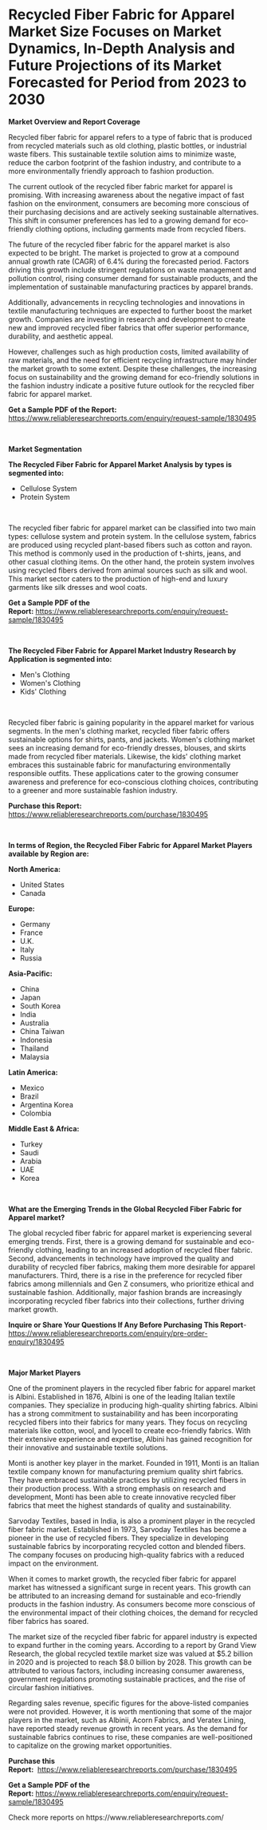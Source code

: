 <p><h1>Recycled Fiber Fabric for Apparel Market Size Focuses on Market Dynamics, In-Depth Analysis and Future Projections of its Market Forecasted for Period from 2023 to 2030</h1></p><p><strong>Market Overview and Report Coverage</strong></p>
<p><p>Recycled fiber fabric for apparel refers to a type of fabric that is produced from recycled materials such as old clothing, plastic bottles, or industrial waste fibers. This sustainable textile solution aims to minimize waste, reduce the carbon footprint of the fashion industry, and contribute to a more environmentally friendly approach to fashion production.</p><p>The current outlook of the recycled fiber fabric market for apparel is promising. With increasing awareness about the negative impact of fast fashion on the environment, consumers are becoming more conscious of their purchasing decisions and are actively seeking sustainable alternatives. This shift in consumer preferences has led to a growing demand for eco-friendly clothing options, including garments made from recycled fibers.</p><p>The future of the recycled fiber fabric for the apparel market is also expected to be bright. The market is projected to grow at a compound annual growth rate (CAGR) of 6.4% during the forecasted period. Factors driving this growth include stringent regulations on waste management and pollution control, rising consumer demand for sustainable products, and the implementation of sustainable manufacturing practices by apparel brands.</p><p>Additionally, advancements in recycling technologies and innovations in textile manufacturing techniques are expected to further boost the market growth. Companies are investing in research and development to create new and improved recycled fiber fabrics that offer superior performance, durability, and aesthetic appeal.</p><p>However, challenges such as high production costs, limited availability of raw materials, and the need for efficient recycling infrastructure may hinder the market growth to some extent. Despite these challenges, the increasing focus on sustainability and the growing demand for eco-friendly solutions in the fashion industry indicate a positive future outlook for the recycled fiber fabric for apparel market.</p></p>
<p><strong>Get a Sample PDF of the Report:</strong> <a href="https://www.reliableresearchreports.com/enquiry/request-sample/1830495">https://www.reliableresearchreports.com/enquiry/request-sample/1830495</a></p>
<p>&nbsp;</p>
<p><strong>Market Segmentation</strong></p>
<p><strong>The Recycled Fiber Fabric for Apparel Market Analysis by types is segmented into:</strong></p>
<p><ul><li>Cellulose System</li><li>Protein System</li></ul></p>
<p>&nbsp;</p>
<p><p>The recycled fiber fabric for apparel market can be classified into two main types: cellulose system and protein system. In the cellulose system, fabrics are produced using recycled plant-based fibers such as cotton and rayon. This method is commonly used in the production of t-shirts, jeans, and other casual clothing items. On the other hand, the protein system involves using recycled fibers derived from animal sources such as silk and wool. This market sector caters to the production of high-end and luxury garments like silk dresses and wool coats.</p></p>
<p><strong>Get a Sample PDF of the Report:</strong>&nbsp;<a href="https://www.reliableresearchreports.com/enquiry/request-sample/1830495">https://www.reliableresearchreports.com/enquiry/request-sample/1830495</a></p>
<p>&nbsp;</p>
<p><strong>The Recycled Fiber Fabric for Apparel Market Industry Research by Application is segmented into:</strong></p>
<p><ul><li>Men's Clothing</li><li>Women's Clothing</li><li>Kids' Clothing</li></ul></p>
<p>&nbsp;</p>
<p><p>Recycled fiber fabric is gaining popularity in the apparel market for various segments. In the men's clothing market, recycled fiber fabric offers sustainable options for shirts, pants, and jackets. Women's clothing market sees an increasing demand for eco-friendly dresses, blouses, and skirts made from recycled fiber materials. Likewise, the kids' clothing market embraces this sustainable fabric for manufacturing environmentally responsible outfits. These applications cater to the growing consumer awareness and preference for eco-conscious clothing choices, contributing to a greener and more sustainable fashion industry.</p></p>
<p><strong>Purchase this Report:</strong>&nbsp; <a href="https://www.reliableresearchreports.com/purchase/1830495">https://www.reliableresearchreports.com/purchase/1830495</a></p>
<p>&nbsp;</p>
<p><strong>In terms of Region, the Recycled Fiber Fabric for Apparel Market Players available by Region are:</strong></p>
<p>
    <p> <strong> North America: </strong>
        <ul>
            <li>United States</li>
            <li>Canada</li>
        </ul>
        </p> 
    <p> <strong> Europe: </strong>
        <ul>
            <li>Germany</li>
            <li>France</li>
            <li>U.K.</li>
            <li>Italy</li>
            <li>Russia</li>
        </ul>
        </p> 
    <p> <strong> Asia-Pacific: </strong>
        <ul>
            <li>China</li>
            <li>Japan</li>
            <li>South Korea</li>
            <li>India</li>
            <li>Australia</li>
            <li>China Taiwan</li>
            <li>Indonesia</li>
            <li>Thailand</li>
            <li>Malaysia</li>
        </ul>
        </p> 
    <p> <strong> Latin America: </strong>
        <ul>
            <li>Mexico</li>
            <li>Brazil</li>
            <li>Argentina Korea</li>
            <li>Colombia</li>
        </ul>
        </p> 
    <p> <strong> Middle East & Africa: </strong>
        <ul>
            <li>Turkey</li>
            <li>Saudi</li>
            <li>Arabia</li>
            <li>UAE</li>
            <li>Korea</li>
        </ul>
    </p>
    </p>
<p>&nbsp;</p>
<p><strong>What are the Emerging Trends in the Global Recycled Fiber Fabric for Apparel market?</strong></p>
<p><p>The global recycled fiber fabric for apparel market is experiencing several emerging trends. First, there is a growing demand for sustainable and eco-friendly clothing, leading to an increased adoption of recycled fiber fabric. Second, advancements in technology have improved the quality and durability of recycled fiber fabrics, making them more desirable for apparel manufacturers. Third, there is a rise in the preference for recycled fiber fabrics among millennials and Gen Z consumers, who prioritize ethical and sustainable fashion. Additionally, major fashion brands are increasingly incorporating recycled fiber fabrics into their collections, further driving market growth.</p></p>
<p><strong>Inquire or Share Your Questions If Any Before Purchasing This Report</strong>- <a href="https://www.reliableresearchreports.com/enquiry/pre-order-enquiry/1830495">https://www.reliableresearchreports.com/enquiry/pre-order-enquiry/1830495</a></p>
<p>&nbsp;</p>
<p><strong>Major Market Players</strong></p>
<p><p>One of the prominent players in the recycled fiber fabric for apparel market is Albini. Established in 1876, Albini is one of the leading Italian textile companies. They specialize in producing high-quality shirting fabrics. Albini has a strong commitment to sustainability and has been incorporating recycled fibers into their fabrics for many years. They focus on recycling materials like cotton, wool, and lyocell to create eco-friendly fabrics. With their extensive experience and expertise, Albini has gained recognition for their innovative and sustainable textile solutions. </p><p>Monti is another key player in the market. Founded in 1911, Monti is an Italian textile company known for manufacturing premium quality shirt fabrics. They have embraced sustainable practices by utilizing recycled fibers in their production process. With a strong emphasis on research and development, Monti has been able to create innovative recycled fiber fabrics that meet the highest standards of quality and sustainability. </p><p>Sarvoday Textiles, based in India, is also a prominent player in the recycled fiber fabric market. Established in 1973, Sarvoday Textiles has become a pioneer in the use of recycled fibers. They specialize in developing sustainable fabrics by incorporating recycled cotton and blended fibers. The company focuses on producing high-quality fabrics with a reduced impact on the environment. </p><p>When it comes to market growth, the recycled fiber fabric for apparel market has witnessed a significant surge in recent years. This growth can be attributed to an increasing demand for sustainable and eco-friendly products in the fashion industry. As consumers become more conscious of the environmental impact of their clothing choices, the demand for recycled fiber fabrics has soared. </p><p>The market size of the recycled fiber fabric for apparel industry is expected to expand further in the coming years. According to a report by Grand View Research, the global recycled textile market size was valued at $5.2 billion in 2020 and is projected to reach $8.0 billion by 2028. This growth can be attributed to various factors, including increasing consumer awareness, government regulations promoting sustainable practices, and the rise of circular fashion initiatives. </p><p>Regarding sales revenue, specific figures for the above-listed companies were not provided. However, it is worth mentioning that some of the major players in the market, such as Albinii, Acorn Fabrics, and Veratex Lining, have reported steady revenue growth in recent years. As the demand for sustainable fabrics continues to rise, these companies are well-positioned to capitalize on the growing market opportunities.</p></p>
<p><strong>Purchase this Report:</strong>&nbsp;&nbsp;<a href="https://www.reliableresearchreports.com/purchase/1830495">https://www.reliableresearchreports.com/purchase/1830495</a></p>
<p></p>
<p><strong>Get a Sample PDF of the Report:</strong>&nbsp;<a href="https://www.reliableresearchreports.com/enquiry/request-sample/1830495">https://www.reliableresearchreports.com/enquiry/request-sample/1830495</a></p>
<p>Check more reports on https://www.reliableresearchreports.com/</p>